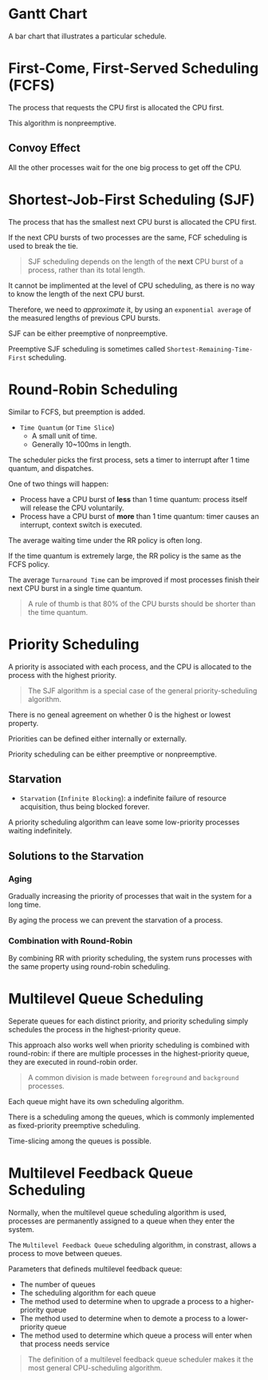 # Gantt Chart

A bar chart that illustrates a particular schedule.

# First-Come, First-Served Scheduling (FCFS)

The process that requests the CPU first is allocated the CPU first.

This algorithm is nonpreemptive.

## Convoy Effect

All the other processes wait for the one big process to get off the CPU.

# Shortest-Job-First Scheduling (SJF)

The process that has the smallest next CPU burst is allocated the CPU first.

If the next CPU bursts of two processes are the same, FCF scheduling is used to break the tie.

> SJF scheduling depends on the length of the **next** CPU burst of a process, rather than its total length.

It cannot be implimented at the level of CPU scheduling, as there is no way to know the length of the next CPU burst.

Therefore, we need to *approximate* it, by using an `exponential average` of the measured lengths of previous CPU bursts.

SJF can be either preemptive of nonpreemptive.

Preemptive SJF scheduling is sometimes called `Shortest-Remaining-Time-First` scheduling.

# Round-Robin Scheduling

Similar to FCFS, but preemption is added.

- `Time Quantum` (or `Time Slice`)
  - A small unit of time.
  - Generally 10~100ms in length.

The scheduler picks the first process, sets a timer to interrupt after 1 time quantum, and dispatches.

One of two things will happen:
- Process have a CPU burst of **less** than 1 time quantum: process itself will release the CPU voluntarily.
- Process have a CPU burst of **more** than 1 time quantum: timer causes an interrupt, context switch is executed.

The average waiting time under the RR policy is often long.

If the time quantum is extremely large, the RR policy is the same as the FCFS policy.

The average `Turnaround Time` can be improved if most processes finish their next CPU burst in a single time quantum.

> A rule of thumb is that 80% of the CPU bursts should be shorter than the time quantum.

# Priority Scheduling

A priority is associated with each process, and the CPU is allocated to the process with the highest priority.

> The SJF algorithm is a special case of the general priority-scheduling algorithm.

There is no geneal agreement on whether 0 is the highest or lowest property.

Priorities can be defined either internally or externally.

Priority scheduling can be either preemptive or nonpreemptive.

## Starvation

- `Starvation` (`Infinite Blocking`): a indefinite failure of resource acquisition, thus being blocked forever.

A priority scheduling algorithm can leave some low-priority processes waiting indefinitely.

## Solutions to the Starvation

### Aging

Gradually increasing the priority of processes that wait in the system for a long time.

By aging the process we can prevent the starvation of a process.

### Combination with Round-Robin

By combining RR with priority scheduling, the system runs processes with the same property using round-robin scheduling.

# Multilevel Queue Scheduling

Seperate queues for each distinct priority, and priority scheduling simply schedules the process in the highest-priority queue.

This approach also works well when priority scheduling is combined with round-robin: if there are multiple processes in the highest-priority queue, they are executed in round-robin order.

> A common division is made between `foreground` and `background` processes.

Each queue might have its own scheduling algorithm.

There is a scheduling among the queues, which is commonly implemented as fixed-priority preemptive scheduling.

Time-slicing among the queues is possible.

# Multilevel Feedback Queue Scheduling

Normally, when the multilevel queue scheduling algorithm is used, processes are permanently assigned to a queue when they enter the system.

The `Multilevel Feedback Queue` scheduling algorithm, in constrast, allows a process to move between queues.

Parameters that defineds multilevel feedback queue:
- The number of queues
- The scheduling algorithm for each queue
- The method used to determine when to upgrade a process to a higher-priority queue
- The method used to determine when to demote a process to a lower-priority queue
- The method used to determine which queue a process will enter when that process needs service

> The definition of a multilevel feedback queue scheduler makes it the most general CPU-scheduling algorithm.

